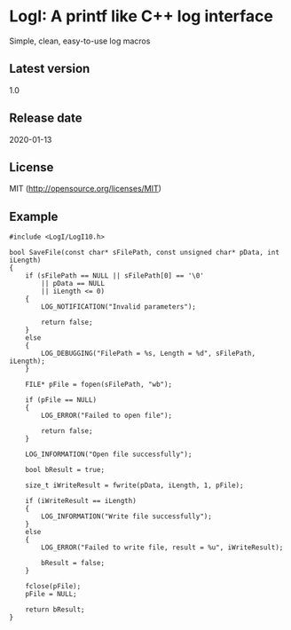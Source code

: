 # LogI: A printf like C++ log interface
Simple, clean, easy-to-use log macros

## Latest version
1.0

## Release date
2020-01-13

## License
MIT (http://opensource.org/licenses/MIT)

## Example
```
#include <LogI/LogI10.h>

bool SaveFile(const char* sFilePath, const unsigned char* pData, int iLength)
{
	if (sFilePath == NULL || sFilePath[0] == '\0'
		|| pData == NULL
		|| iLength <= 0)
	{
		LOG_NOTIFICATION("Invalid parameters");

		return false;
	}
	else
	{
		LOG_DEBUGGING("FilePath = %s, Length = %d", sFilePath, iLength);
	}

	FILE* pFile = fopen(sFilePath, "wb");

	if (pFile == NULL)
	{
		LOG_ERROR("Failed to open file");

		return false;
	}

	LOG_INFORMATION("Open file successfully");

	bool bResult = true;

	size_t iWriteResult = fwrite(pData, iLength, 1, pFile);

	if (iWriteResult == iLength)
	{
		LOG_INFORMATION("Write file successfully");
	}
	else
	{
		LOG_ERROR("Failed to write file, result = %u", iWriteResult);

		bResult = false;
	}

	fclose(pFile);
	pFile = NULL;

	return bResult;
}
```
